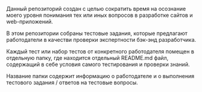 Данный репозиторий создан с целью сократить время на осознание моего уровня понимания тех или иных вопросов в разработке сайтов и web-приложений.

В этом репозитории собраны тестовые задания, которые предлагают работодатели в качестви проверки экспертности бэк-энд разработчика.

Каждый тест или набор тестов от конкретного работодателя помещен в отдельную папку, где находится отдельный README.md файл, содержащий в себе условия самого тестирования и проверки знаний.

Название папки содержит информацию о работодателе и о выполнения тестового задания / ответов на тестовые вопросы.

